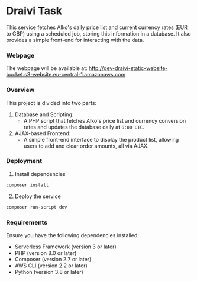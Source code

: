 # Draivi Task

This service fetches Alko's daily price list and current currency rates (EUR to GBP) using a scheduled job, storing this information in a database. It also provides a simple front-end for interacting with the data.

### Webpage

The webpage will be available at:
<http://dev-draivi-static-website-bucket.s3-website.eu-central-1.amazonaws.com>

### Overview

This project is divided into two parts:

1. Database and Scripting:
   - A PHP script that fetches Alko's price list and currency conversion rates and updates the database daily at `6:00 UTC`.
2. AJAX-based Frontend:
   - A simple front-end interface to display the product list, allowing users to add and clear order amounts, all via AJAX.

### Deployment

1. Install dependencies

```bash
composer install
```

2. Deploy the service

```bash
composer run-script dev
```

### Requirements

Ensure you have the following dependencies installed:

- Serverless Framework (version 3 or later)
- PHP (version 8.0 or later)
- Composer (version 2.7 or later)
- AWS CLI (version 2.2 or later)
- Python (version 3.8 or later)
